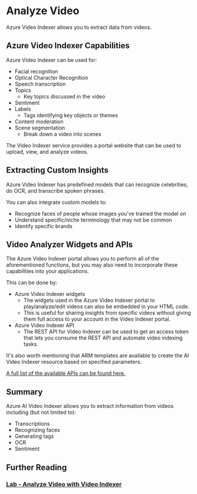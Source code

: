 # Analyze Video
Azure Video Indexer allows you to extract data from videos.

## Azure Video Indexer Capabilities
Azure Video Indexer can be used for:
- Facial recognition
- Optical Character Recognition
- Speech transcription
- Topics
    - Key topics discussed in the video
- Sentiment
- Labels
    - Tags identifying key objects or themes
- Content moderation
- Scene segmentation
    - Break down a video into scenes

The Video Indexer service provides a portal website that can be used to upload, view, and analyze videos.

## Extracting Custom Insights
Azure Video Indexer has predefined models that can recognize celebrities, do OCR, and transcribe spoken phrases.

You can also integrate custom models to:
- Recognize faces of people whose images you've trained the model on
- Understand specific/niche terminology that may not be common
- Identify specific brands

## Video Analyzer Widgets and APIs
The Azure Video Indexer portal allows you to perform all of the aforementioned functions, but you may also need to incorporate these capabilities into your applications. 

This can be done by:
- Azure Video Indexer widgets
    - The widgets used in the Azure Video Indexer portal to play/analyze/edit videos can also be embedded in your HTML code.
    - This is useful for sharing insights from specific videos without giving them full access to your account in the Video Indexer portal.
- Azure Video Indexer API
    - The REST API for Video Indexer can be used to get an access token that lets you consume the REST API and automate video indexing tasks.

It's also worth mentioning that ARM templates are available to create the AI Video Indexer resource based on specified parameters.

[A full list of the available APIs can be found here.](https://api-portal.videoindexer.ai/)

## Summary
Azure AI Video Indexer allows you to extract information from videos including (but not limited to):
- Transcriptions
- Recognizing faces
- Generating tags
- OCR
- Sentiment

## Further Reading
### [Lab - Analyze Video with Video Indexer](https://microsoftlearning.github.io/mslearn-ai-vision/Instructions/Exercises/06-video-indexer.html)